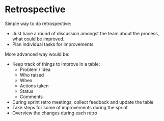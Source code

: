 # Retrospective

Simple way to do retrospective:

- Just have a round of discussion amongst the team about the process, what could be improved.
- Plan individual tasks for improvements

More advanced way would be:

- Keep track of things to improve in a table:
  - Problem / idea
  - Who raised
  - When
  - Actions taken
  - Status
  - Comments
- During sprint retro meetings, collect feedback and update the table
- Take steps for some of improvements during the sprint
- Overview the changes during each retro
